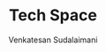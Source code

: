 ---
title: "Tech Space"
author: Venkatesan Sudalaimani
permalink: /techspace/
og_image: "/assets/images/pro-pic-1.jpg"
---